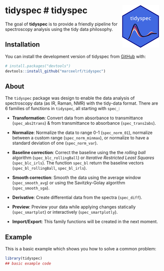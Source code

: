 
<!-- README.md is generated from README.Rmd. Please edit that file -->

# tidyspec \# tidyspec <img src="man/figures/logo.png" align="right" height="139" alt="" />

<!-- badges: start -->
<!-- badges: end -->

The goal of **tidyspec** is to provide a friendly pipeline for
spectroscopy analysis using the tidy data philosophy.

## Installation

You can install the development version of tidyspec from
[GitHub](https://github.com/) with:

``` r
# install.packages("devtools")
devtools::install_github("marceelrf/tidyspec")
```

## About

The `tidyspec` package was design to enable the data analysis of
spectroscopy data (as IR, Raman, NMR) with the tidy-data format. There
are 6 families of functions in `tidyspec`, all starting with `spec_`:

- **Transformation**: Convert data from absorbance to transmittance
  (`spec_abs2trans`) & from transmittance to absorbance
  (`spec_trans2abs`).  

- **Normalize**: Normalize the data to range 0-1 (`spec_norm_01`),
  normalize between a custom range (`spec_norm_minmax`), or normalize to
  have a standard deviation of one (`spec_norm_var`).  

- **Baseline correction**: Correct the baseline using the the *rolling
  ball* algorithm (`spec_blc_rollingBall`) or *Iterative Restricted
  Least Squares* (`spec_blc_irls`). The function `spec_bl` return the
  baseline vectors (`spec_bl_rollingBall`, `spec_bl_irls`).

- **Smooth correction**: Smooth the data using the average window
  (`spec_smooth_avg`) or using the Savitzky-Golay algorithm
  (`spec_smooth_sga`).  

- **Derivative**: Create differential data from the spectra
  (`spec_diff`).  

- **Preview**: Preview your data while applying changes statically
  (`spec_smartplot`) or interactively (`spec_smartplotly`).

- **Import/Export**: This family functions will be created in the next
  moment.

## Example

This is a basic example which shows you how to solve a common problem:

``` r
library(tidyspec)
## basic example code
```
